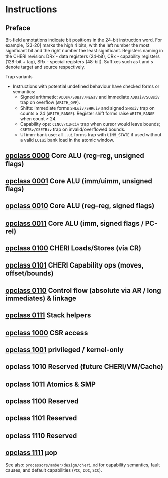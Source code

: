 # Instructions

## Preface

Bit-field annotations indicate bit positions in the 24-bit instruction word.
For example, [23-20] marks the high 4 bits, with the left number the most
significant bit and the right number the least significant.
Registers naming in the CHERI revision:
  DRx - data registers (24-bit), CRx - capability registers (128-bit + tag), SRx - special registers (48-bit).
Suffixes such as t and s denote target and source respectively.

Trap variants

- Instructions with potential undefined behaviour have checked forms or semantics:
  - Signed arithmetic: `ADDsv/SUBsv/NEGsv` and immediate `ADDsiv/SUBsiv` trap on overflow (`ARITH_OVF`).
  - Shifts: immediate forms `SHLuiv/SHRuiv` and signed `SHRsiv` trap on counts ≥ 24 (`ARITH_RANGE`). Register shift forms raise `ARITH_RANGE` when count ≥ 24.
  - Capability ops: `CINCv/CINCiv` trap when cursor would leave bounds; `CSETBv/CSETBiv` trap on invalid/overflowed bounds.
  - UI imm-bank use: all `..ui` forms trap with `UIMM_STATE` if used without a valid `LUIui` bank load in the atomic window.

## [opclass 0000](opcodes/opclass0.md) Core ALU (reg–reg, unsigned flags)

## [opclass 0001](opcodes/opclass1.md) Core ALU (imm/uimm, unsigned flags)

## [opclass 0010](opcodes/opclass2.md) Core ALU (reg–reg, signed flags)

## [opclass 0011](opcodes/opclass3.md) Core ALU (imm, signed flags / PC-rel)

## [opclass 0100](opcodes/opclass4.md) CHERI Loads/Stores (via CR)

## [opclass 0101](opcodes/opclass5.md) CHERI Capability ops (moves, offset/bounds)

## [opclass 0110](opcodes/opclass6.md) Control flow (absolute via AR / long immediates) & linkage

## [opclass 0111](opcodes/opclass7.md) Stack helpers

## [opclass 1000](opcodes/opclass8.md) CSR access

## [opclass 1001](opcodes/opclass9.md) privileged / kernel-only

## opclass 1010 Reserved (future CHERI/VM/Cache)

## opclass 1011 Atomics & SMP

## opclass 1100 Reserved

## opclass 1101 Reserved

## opclass 1110 Reserved

## [opclass 1111](opcodes/opclassf.md) µop

See also: `processors/amber/design/cheri.md` for capability semantics, fault causes, and default capabilities (`PCC`, `DDC`, `SCC`).
